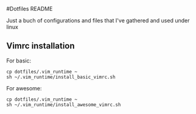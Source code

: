 #Dotfiles README

Just a buch of configurations and files that I've gathered and used under linux

## Vimrc installation
For basic:

    cp dotfiles/.vim_runtime ~
    sh ~/.vim_runtime/install_basic_vimrc.sh

For awesome:

    cp dotfiles/.vim_runtime ~
    sh ~/.vim_runtime/install_awesome_vimrc.sh

